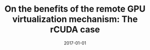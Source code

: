 ---
title: "On the benefits of the remote GPU virtualization mechanism: The rCUDA case"
excerpt: '\_eprint: https://onlinelibrary.wiley.com/doi/pdf/10.1002/cpe.4072'
date: 2017-01-01
venue: 'Concurrency and Computation: Practice and Experience'
paperurl: 'https://onlinelibrary.wiley.com/doi/abs/10.1002/cpe.4072'
citation: ' F. Silla,  <strong>S. Iserte</strong>,  C. Reaño, and  J. Prades, &quot;On the benefits of the remote GPU virtualization mechanism: The rCUDA case.&quot; Concurrency and Computation: Practice and Experience, 2017.'
---